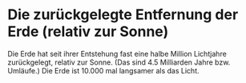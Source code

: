 # Die zurückgelegte Entfernung der Erde (relativ zur Sonne)

Die Erde hat seit ihrer Entstehung fast eine halbe Million Lichtjahre
zurückgelegt, relativ zur Sonne. (Das sind 4.5 Milliarden Jahre bzw. Umläufe.)
Die Erde ist 10.000 mal langsamer als das Licht.
